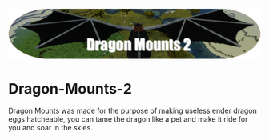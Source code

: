 ![LOGO](src/main/resources/logo.png)

# Dragon-Mounts-2
Dragon Mounts was made for the purpose of making useless ender dragon eggs hatcheable, you can tame the dragon like a pet and make it ride for you and soar in the skies.
